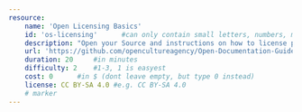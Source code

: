 ```yaml
---
resource:
    name: 'Open Licensing Basics'
    id: 'os-licensing'      #can only contain small letters, numbers, minus and underscore. needs to be the same as the file name
    description: "Open your Source and instructions on how to license properly"
    url: 'https://github.com/opencultureagency/Open-Documentation-Guide/blob/master/text/Content.md#how-to-make-it-open-source'
    duration: 20     #in minutes
    difficulty: 2    #1-3, 1 is easyest
    cost: 0      #in $ (dont leave empty, but type 0 instead)
    license: CC BY-SA 4.0 #e.g. CC BY-SA 4.0
    # marker
---
```


